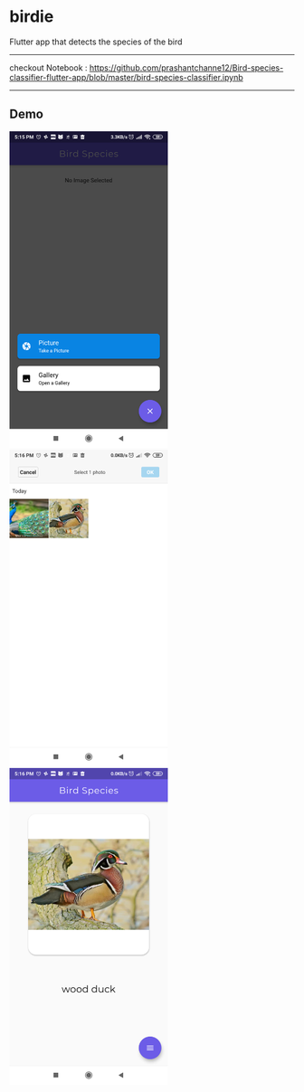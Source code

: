 # birdie

Flutter app that detects the species of the bird

---

checkout Notebook : https://github.com/prashantchanne12/Bird-species-classifier-flutter-app/blob/master/bird-species-classifier.ipynb

---
## Demo


<p float="left">
  <img src="https://github.com/prashantchanne12/Bird-image-classifier-flutter-app/blob/master/images/1.png" width="280" />
  &nbsp&nbsp&nbsp&nbsp
  <img src="https://github.com/prashantchanne12/Bird-image-classifier-flutter-app/blob/master/images/2.png" width="280" />
  &nbsp&nbsp&nbsp&nbsp
  <img src="https://github.com/prashantchanne12/Bird-image-classifier-flutter-app/blob/master/images/3.png" width="280" />
</p>


